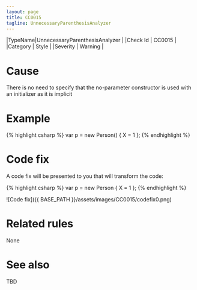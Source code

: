 ```yaml
---
layout: page
title: CC0015
tagline: UnnecessaryParenthesisAnalyzer
---
```


|TypeName|UnnecessaryParenthesisAnalyzer |
|Check Id | CC0015 |
|Category | Style |
|Severity | Warning |

# Cause

There is no need to specify that the no-parameter constructor is used with an initializer as it is implicit

# Example

{% highlight csharp %}
var p = new Person() { X = 1 };
{% endhighlight %}

# Code fix

A code fix will be presented to you that will transform the code:

{% highlight csharp %}
var p = new Person { X = 1 };
{% endhighlight %}

![Code fix]({{ BASE_PATH }}/assets/images/CC0015/codefix0.png)

# Related rules

None

# See also

TBD

